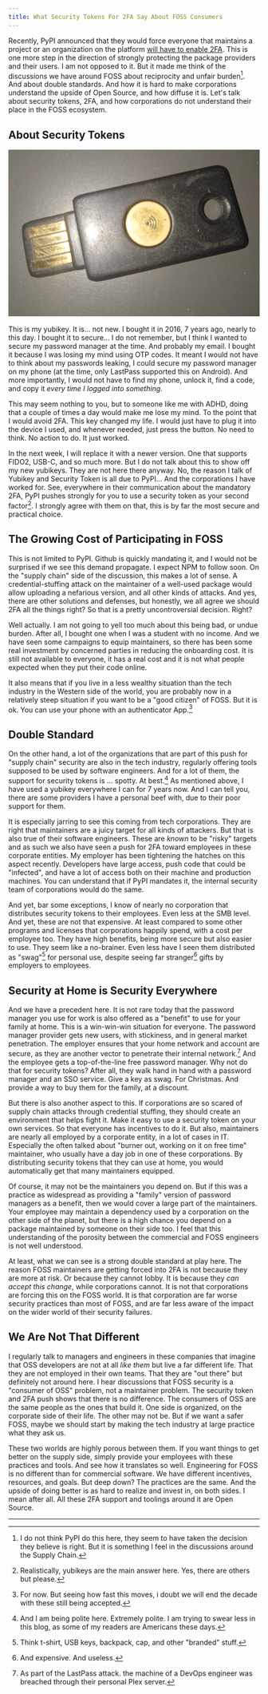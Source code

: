 ```yaml
---
title: What Security Tokens For 2FA Say About FOSS Consumers
---
```

Recently, PyPI announced that they would force everyone that maintains a
project or an organization on the platform [will have to enable
2FA](https://blog.pypi.org/posts/2023-05-25-securing-pypi-with-2fa/). This is
one more step in the direction of strongly protecting the package providers and
their users. I am not opposed to it. But it made me think of the discussions we
have around FOSS about reciprocity and unfair burden[^1]. And about double
standards. And how it is hard to make corporations understand the upside of
Open Source, and how diffuse it is. Let's talk about security tokens, 2FA, and
how corporations do not understand their place in the FOSS ecosystem.
<!--more-->

## About Security Tokens

![My yubikey, getting old and soon retired. Beaten up really.](../assets/img/20230528_yubikey.jpg)

This is my yubikey. It is... not new. I bought it in 2016, 7 years ago, nearly
to this day. I bought it to secure... I do not remember, but I think I wanted to
secure my password manager at the time. And probably my email. I bought it
because I was losing my mind using OTP codes. It meant I would not have to think
about my passwords leaking, I could secure my password manager on my phone (at
the time, only LastPass supported this on Android). And more importantly, I
would not have to find my phone, unlock it, find a code, and copy it _every time
I logged into something_.

This may seem nothing to you, but to someone like me with ADHD, doing that a
couple of times a day would make me lose my mind. To the point that I would avoid
2FA. This key changed my life. I would just have to plug it into the device I
used, and whenever needed, just press the button. No need to think. No action to
do. It just worked.

In the next week, I will replace it with a newer version. One that supports FIDO2,
USB-C, and so much more. But I do not talk about this to show off my new
yubikeys. They are not here there anyway. No, the reason I talk of Yubikey and
Security Token is all due to PyPI... And the corporations I have worked for.
See, everywhere in their communication about the mandatory 2FA, PyPI pushes
strongly for you to use a security token as your second factor[^2]. I strongly
agree with them on that, this is by far the most secure and practical choice.

## The Growing Cost of Participating in FOSS

This is not limited to PyPI. Github is quickly mandating it, and I would not be
surprised if we see this demand propagate. I expect NPM to follow soon. On
the "supply chain" side of the discussion, this makes a lot of sense. A
credential-stuffing attack on the maintainer of a well-used package would allow
uploading a nefarious version, and all other kinds of attacks. And yes, there are
other solutions and defenses, but honestly, we all agree we should 2FA all the
things right? So that is a pretty uncontroversial decision. Right?

Well actually. I am not going to yell too much about this being bad, or undue
burden. After all, I bought one when I was a student with no income. And we have
seen some campaigns to equip maintainers, so there has been some real investment
by concerned parties in reducing the onboarding cost. It is still not available
to everyone, it has a real cost and it is not what people expected when they put
their code online.

It also means that if you live in a less wealthy situation than the tech
industry in the Western side of the world, you are probably now in a relatively
steep situation if you want to be a "good citizen" of FOSS. But it is ok. You
can use your phone with an authenticator App.[^3]

## Double Standard

On the other hand, a lot of the organizations that are part of this push for
"supply chain" security are also in the tech industry, regularly offering tools
supposed to be used by software engineers. And for a lot of them, the support
for security tokens is ... spotty. At best.[^4] As mentioned above, I have used
a yubikey everywhere I can for 7 years now. And I can tell you, there are some
providers I have a personal beef with, due to their poor support for them.

It is especially jarring to see this coming from tech corporations. They are
right that maintainers are a juicy target for all kinds of attackers. But
that is also true of their software engineers. These are _known_ to be
"risky" targets and as such we also have seen a push for 2FA toward employees in
these corporate entities. My employer has been tightening the hatches on
this aspect recently. Developers have large access, push code that could be
"infected", and have a lot of access both on their machine and production machines.
You can understand that if PyPI mandates it, the internal security team of
corporations would do the same.

And yet, bar some exceptions, I know of nearly no corporation that distributes
security tokens to their employees. Even less at the SMB level. And yet, these
are not that expensive. At least compared to some other programs and licenses
that corporations happily spend, with a cost per employee too. They have high
benefits, being more secure but also easier to use. They seem like a no-brainer.
Even less have I seen them distributed as "swag"[^5] for personal use, despite
seeing far stranger[^6] gifts by employers to employees.

## Security at Home is Security Everywhere

And we have a precedent here. It is not rare today that the password manager you
use for work is also offered as a "benefit" to use for your family at home. This
is a win-win-win situation for everyone. The password manager provider gets new
users, with stickiness, and in general market penetration. The employer ensures
that your home network and account are secure, as they are another vector to
penetrate their internal network.[^7] And the employee gets a top-of-the-line
free password manager. Why not do that for security tokens? After all, they walk
hand in hand with a password manager and an SSO service. Give a key as swag. For
Christmas. And provide a way to buy them for the family, at a discount.

But there is also another aspect to this. If corporations are so scared of
supply chain attacks through credential stuffing, they should create an environment
that helps fight it. Make it easy to use a security token on your own services.
So that everyone has incentives to do it. But also, maintainers are nearly all
employed by a corporate entity, in a lot of cases in IT. Especially the often
talked about "burner out, working on it on free time" maintainer, who usually
have a day job in one of these corporations. By distributing security tokens that
they can use at home, you would automatically get
that many maintainers equipped.

Of course, it may not be the maintainers you depend on. But if this was a
practice as widespread as providing a "family" version of password managers as
a benefit, then we would cover a large part of the maintainers. Your employee may
maintain a dependency used by a corporation on the other side of the planet, but
there is a high chance you depend on a package maintained by someone on their
side too. I feel that this understanding of the porosity between the commercial
and FOSS engineers is not well understood.

At least, what we can see is a strong double standard at play here. The reason
FOSS maintainers are getting forced into 2FA is not because they are more at
risk. Or because they cannot lobby. It is because they _can accept this change_,
while corporations cannot. It is not that corporations are forcing this on the
FOSS world. It is that corporation are far worse security practices than most of
FOSS, and are far less aware of the impact on the wider world of their security
failures.

## We Are Not That Different

I regularly talk to managers and engineers in these companies that imagine that
OSS developers are not at all _like them_ but live a far different life. That
they are not employed in their own teams. That they are "out there" but
definitely not around here. I hear discussions that FOSS security is a "consumer
of OSS" problem, not a maintainer problem. The security token and
2FA push shows that there is no difference. The consumers of OSS are the
same people as the ones that build it. One side is organized, on the corporate
side of their life. The other may not be. But if we want a safer FOSS, maybe we
should start by making the tech industry at large practice what they ask us.

These two worlds are highly porous between them. If you want things to get better
on the supply side, simply provide your employees with these practices and
tools. And see how it translates so well. Engineering for FOSS is no different
than for commercial software. We have different incentives, resources, and goals.
But deep down? The practices are the same. And the upside of doing better is as
hard to realize and invest in, on both sides. I mean after all. All these 2FA
support and toolings around it are Open Source.

---------

[^1]: I do not think PyPI do this here, they seem to have taken the decision
    they believe is right. But it is something I feel in the
    discussions around the Supply Chain.

[^2]: Realistically, yubikeys are the main answer here. Yes, there are others but please.

[^3]: For now. But seeing how fast this moves, i doubt we will end the decade
    with these still being accepted.

[^4]: And I am being polite here. Extremely polite. I am trying to swear less in
    this blog, as some of my readers are Americans these days.

[^5]: Think t-shirt, USB keys, backpack, cap, and other "branded" stuff.

[^6]: And expensive. And useless.

[^7]: As part of the LastPass attack. the machine of a DevOps engineer was
    breached through their personal Plex server.
